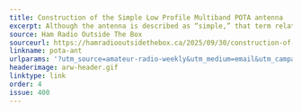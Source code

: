```yaml
---
title: Construction of the Simple Low Profile Multiband POTA antenna
excerpt: Although the antenna is described as “simple,” that term relates more to how it is deployed and its appearance than its actual construction.
source: Ham Radio Outside The Box
sourceurl: https://hamradiooutsidethebox.ca/2025/09/30/construction-of-the-simple-low-profile-multiband-pota-antenna/
linkname: pota-ant
urlparams: '?utm_source=amateur-radio-weekly&utm_medium=email&utm_campaign=newsletter'
headerimage: arw-header.gif
linktype: link
order: 4
issue: 400
---
```

